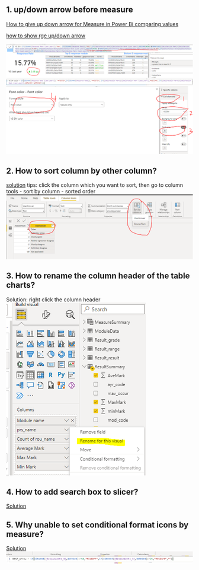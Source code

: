 ## 1. up/down arrow before measure
[How to give up down arrow for Measure in Power Bi comparing values](https://community.powerbi.com/t5/Desktop/How-to-give-up-down-arrow-for-Measure-in-Power-Bi-comparing/m-p/2398244)

[how to show rge up/down arrow](https://zhuanlan.zhihu.com/p/64509582)

![ScreenShot](/Powerbi/Appendix/up%26down%20arrow_1.PNG)
![ScreenShot](/Powerbi/Appendix/up%26down%20arrow_2.PNG)
![ScreenShot](/Powerbi/Appendix/up%26down%20arrow_3.PNG)

## 2. How to sort column by other column?
[solution](https://community.powerbi.com/t5/Desktop/Modify-the-legend-order/m-p/25337)
tips: click the column which you want to sort, then go to column tools - sort by column - sorted order
![ScreenShot](/Powerbi/Appendix/sorted%20order.PNG)

## 3. How to rename the column header of the table charts?
Solution: right click the column header
![ScreenShot](/Powerbi/Appendix/change%20column%20header.PNG)

## 4. How to add search box to slicer?
[Solution](https://community.powerbi.com/t5/Desktop/How-do-we-search-in-the-Slicer/m-p/293197)

## 5. Why unable to set conditional format icons by measure?
[Solution](https://community.powerbi.com/t5/Desktop/Unable-to-Set-Conditional-Formatting-Icons-on-a-Measure-Can-t/m-p/761754)
![ScreenShot](/Powerbi/Appendix/covert.PNG)
